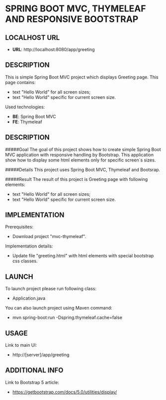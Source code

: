 SPRING BOOT MVC, THYMELEAF AND RESPONSIVE BOOTSTRAP
===================================================


LOCALHOST URL
-------------

* **URL**: http://localhost:8080/app/greeting


DESCRIPTION
-----------

This is simple Spring Boot MVC project which displays Greeting page.
This page contains:
* text "Hello World" for all screen sizes;
* text "Hello World" specific for current screen size.

Used technologies:
* **BE**: Spring Boot MVC
* **FE**: Thymeleaf


DESCRIPTION
-----------

#####Goal
The goal of this project shows how to create simple Spring Boot MVC application with responsive handling by Bootstrap.
This application show how to display some html elements only for specific screen`s sizes.

#####Details
This project uses Spring Boot MVC, Thymeleaf and Bootsrap.

#####Result 
The result of this project is Greeting page with following elements:
* text "Hello World" for all screen sizes;
* text "Hello World" specific for current screen size.


IMPLEMENTATION
-----------

Prerequisites:
* Download project "mvc-thymeleaf".

Implementation details:
* Update file "greeting.html" with html elements with special bootstrap css classes.
  

LAUNCH
------

To launch project please run following class: 
* Application.java

You can also launch project using Maven command:
* mvn spring-boot:run -Dspring.thymeleaf.cache=false


USAGE
-----

Link to main UI:
* http://[server]/app/greeting


ADDITIONAL INFO
---------------

Link to Bootstrap 5 article:
* https://getbootstrap.com/docs/5.0/utilities/display/